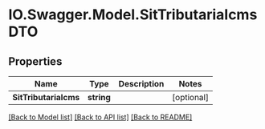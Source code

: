 # IO.Swagger.Model.SitTributariaIcmsDTO
## Properties

Name | Type | Description | Notes
------------ | ------------- | ------------- | -------------
**SitTributariaIcms** | **string** |  | [optional] 

[[Back to Model list]](../README.md#documentation-for-models) [[Back to API list]](../README.md#documentation-for-api-endpoints) [[Back to README]](../README.md)

